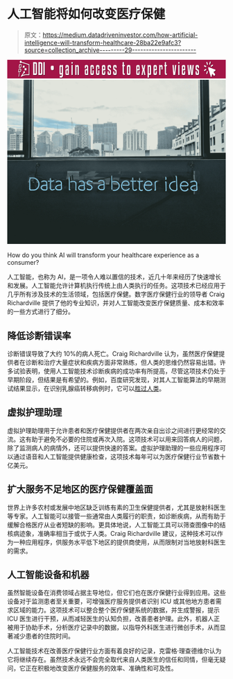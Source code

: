 # 人工智能将如何改变医疗保健

> 原文：<https://medium.datadriveninvestor.com/how-artificial-intelligence-will-transform-healthcare-28ba22e9afc3?source=collection_archive---------29----------------------->

[![](img/04b771dbd70dfc476f6e469137117bc0.png)](http://www.track.datadriveninvestor.com/Split11-20)![](img/9f57720d84f6d0b1633e8e2d62285752.png)

How do you think AI will transform your healthcare experience as a consumer?

人工智能，也称为 AI，是一项令人难以置信的技术，近几十年来经历了快速增长和发展。人工智能允许计算机执行传统上由人类执行的任务。这项技术已经应用于几乎所有涉及技术的生活领域，包括医疗保健。数字医疗保健行业的领导者 Craig Richardville 提供了他的专业知识，并对人工智能改变医疗保健质量、成本和效率的一些方式进行了细分。

## **降低诊断错误率**

诊断错误导致了大约 10%的病人死亡。Craig Richardville 认为，虽然医疗保健提供者在诊断和治疗大量症状和疾病方面非常熟练，但人类的思维仍然容易出错。许多试验表明，使用人工智能技术诊断疾病的成功率有所提高，尽管这项技术仍处于早期阶段，但结果是有希望的。例如，百度研究发现，对其人工智能算法的早期测试结果显示，在识别乳腺癌转移病例时，它可以[胜过人类](https://venturebeat.com/2018/06/18/baidu-researchs-breast-cancer-detection-algorithm-outperforms-human-pathologists/)。

## **虚拟护理助理**

虚拟护理助理用于允许患者和医疗保健提供者在两次亲自出诊之间进行更经常的交流。这有助于避免不必要的住院或再次入院。这项技术可以用来回答病人的问题，除了监测病人的病情外，还可以提供快速的答案。虚拟护理助理的一些应用程序可以通过语音和人工智能提供健康检查，这项技术每年可以为医疗保健行业节省数十亿美元。

## **扩大服务不足地区的医疗保健覆盖面**

世界上许多农村或发展中地区缺乏训练有素的卫生保健提供者，尤其是放射科医生等专家。人工智能可以接管一些通常由人类履行的职责，如诊断疾病，从而有助于缓解合格医疗从业者短缺的影响。更具体地说，人工智能工具可以筛查图像中的结核病迹象，准确率相当于或优于人类。Craig Richardville 建议，这种技术可以作为一种应用程序，供服务水平低下地区的提供商使用，从而限制对当地放射科医生的需求。

## 人工智能设备和机器

虽然智能设备在消费领域占据主导地位，但它们也在医疗保健行业得到应用。这些设备对于监测患者至关重要，可增强医疗服务提供者识别 ICU 或其他地方患者需求区域的能力。这项技术可以整合整个医疗保健系统的数据，并生成警报，提示 ICU 医生进行干预，从而减轻医生的认知负担，改善患者护理。此外，机器人正被用于协助手术，分析医疗记录中的数据，以指导外科医生进行微创手术，从而显著减少患者的住院时间。

人工智能技术在改善医疗保健行业方面有着良好的记录，克雷格·理查德维尔认为它将继续存在。虽然技术永远不会完全取代来自人类医生的信任和同情，但毫无疑问，它正在积极地改变医疗保健服务的效率、准确性和可及性。